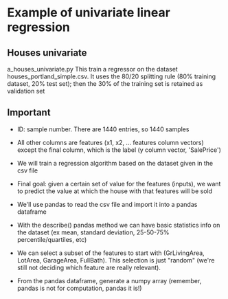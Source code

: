 # Example of univariate linear regression

## Houses univariate
a_houses_univariate.py
This train a regressor on the dataset houses_portland_simple.csv. It uses the 80/20 splitting rule (80% training dataset, 20% test set); then the 30% of the training set is retained as validation set 

## Important
- ID: sample number. There are 1440 entries, so 1440 samples
- All other columns are features (x1, x2, ... features column vectors) except the final column, which is the label (y column vector, 'SalePrice')
- We will train a regression algorithm based on the dataset given in the csv file
- Final goal: given a certain set of value for the features (inputs), we want to predict the value at which the house with that features will be sold


- We'll use pandas to read the csv file and import it into a pandas dataframe
- With the describe() pandas method we can have basic statistics info on the dataset (ex mean, standard deviation, 25-50-75% percentile/quartiles, etc)

- We can select a subset of the features to start with (GrLivingArea, LotArea, GarageArea, FullBath). This selection is just "random" (we're still not deciding which feature are really relevant).
- From the pandas dataframe, generate a numpy array (remember, pandas is not for computation, pandas it is!)